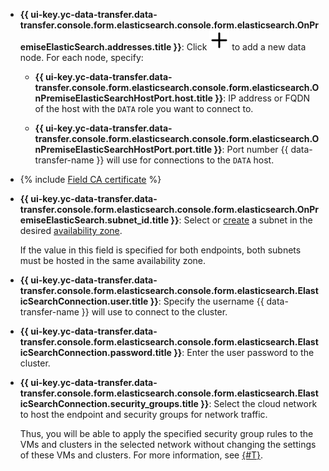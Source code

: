 * **{{ ui-key.yc-data-transfer.data-transfer.console.form.elasticsearch.console.form.elasticsearch.OnPremiseElasticSearch.addresses.title }}**: Click ![image](../../../../_assets/console-icons/plus.svg) to add a new data node. For each node, specify:

   * **{{ ui-key.yc-data-transfer.data-transfer.console.form.elasticsearch.console.form.elasticsearch.OnPremiseElasticSearchHostPort.host.title }}**: IP address or FQDN of the host with the `DATA` role you want to connect to.

   * **{{ ui-key.yc-data-transfer.data-transfer.console.form.elasticsearch.console.form.elasticsearch.OnPremiseElasticSearchHostPort.port.title }}**: Port number {{ data-transfer-name }} will use for connections to the `DATA` host.

* {% include [Field CA certificate](../../fields/elasticsearch/ui/ca-certificate.md) %}
* 
   **{{ ui-key.yc-data-transfer.data-transfer.console.form.elasticsearch.console.form.elasticsearch.OnPremiseElasticSearch.subnet_id.title }}**: Select or [create](../../../../vpc/operations/subnet-create.md) a subnet in the desired [availability zone](../../../../overview/concepts/geo-scope.md).


   If the value in this field is specified for both endpoints, both subnets must be hosted in the same availability zone.

* **{{ ui-key.yc-data-transfer.data-transfer.console.form.elasticsearch.console.form.elasticsearch.ElasticSearchConnection.user.title }}**: Specify the username {{ data-transfer-name }} will use to connect to the cluster.

* **{{ ui-key.yc-data-transfer.data-transfer.console.form.elasticsearch.console.form.elasticsearch.ElasticSearchConnection.password.title }}**: Enter the user password to the cluster.

* **{{ ui-key.yc-data-transfer.data-transfer.console.form.elasticsearch.console.form.elasticsearch.ElasticSearchConnection.security_groups.title }}**: Select the cloud network to host the endpoint and security groups for network traffic.

   Thus, you will be able to apply the specified security group rules to the VMs and clusters in the selected network without changing the settings of these VMs and clusters. For more information, see [{#T}](../../../../data-transfer/concepts/network.md).
